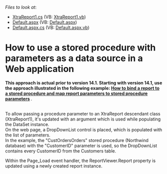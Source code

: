 <!-- default file list -->
*Files to look at*:

* [XtraReport1.cs](./CS/WebSite/App_Code/XtraReport1.cs) (VB: [XtraReport1.vb](./VB/WebSite/App_Code/XtraReport1.vb))
* [Default.aspx](./CS/WebSite/Default.aspx) (VB: [Default.aspx](./VB/WebSite/Default.aspx))
* [Default.aspx.cs](./CS/WebSite/Default.aspx.cs) (VB: [Default.aspx.vb](./VB/WebSite/Default.aspx.vb))
<!-- default file list end -->
# How to use a stored procedure with parameters as a data source in a Web application


<p><strong>This approach is actual prior to version 14.1. Starting with version 14.1, use the approach illustrated in the following example: <a href="https://github.com/DevExpress-Examples/Reporting_how-to-bind-a-report-to-a-stored-procedure-and-map-report-parameters-to-stored-t227403">How to bind a report to a stored procedure and map report parameters to stored procedure parameters</a> </strong>.</p>

<p><br />To allow passing a procedure parameter to an XtraReport descendant class (XtraReport1), it's updated with an argument which is used while populating the DataSet instance.<br /> On the web page, a DropDownList control is placed, which is populated with the list of parameters.<br /> In the example, the "CustOrdersOrders" stored procedure (Northwind database) with the "CustomerID" parameter is used, so the DropDownList contains every CustomerID from the Customers table.</p>
<p>Within the Page_Load event handler, the ReportViewer.Report property is updated using a newly created report instance.</p>

<br/>


